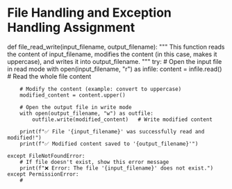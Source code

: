 # File Handling and Exception Handling Assignment

def file_read_write(input_filename, output_filename):
    """
    This function reads the content of input_filename,
    modifies the content (in this case, makes it uppercase),
    and writes it into output_filename.
    """
    try:
        # Open the input file in read mode
        with open(input_filename, "r") as infile:
            content = infile.read()   # Read the whole file content

        # Modify the content (example: convert to uppercase)
        modified_content = content.upper()

        # Open the output file in write mode
        with open(output_filename, "w") as outfile:
            outfile.write(modified_content)   # Write modified content

        print(f"✅ File '{input_filename}' was successfully read and modified!")
        print(f"✅ Modified content saved to '{output_filename}'")

    except FileNotFoundError:
        # If file doesn't exist, show this error message
        print(f"❌ Error: The file '{input_filename}' does not exist.")
    except PermissionError:
        #

